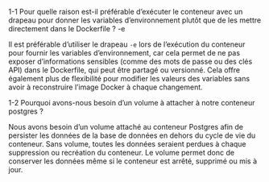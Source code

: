 1-1 Pour quelle raison est-il préférable d’exécuter le conteneur avec un drapeau pour donner les variables d’environnement plutôt que de les mettre directement dans le Dockerfile ? -e

Il est préférable d’utiliser le drapeau `-e` lors de l’exécution du conteneur pour fournir les variables d’environnement, car cela permet de ne pas exposer d’informations sensibles (comme des mots de passe ou des clés API) dans le Dockerfile, qui peut être partagé ou versionné. Cela offre également plus de flexibilité pour modifier les valeurs des variables sans avoir à reconstruire l’image Docker à chaque changement.

1-2 Pourquoi avons-nous besoin d’un volume à attacher à notre conteneur postgres ?

Nous avons besoin d’un volume attaché au conteneur Postgres afin de persister les données de la base de données en dehors du cycle de vie du conteneur. Sans volume, toutes les données seraient perdues à chaque suppression ou recréation du conteneur. Le volume permet donc de conserver les données même si le conteneur est arrêté, supprimé ou mis à jour.

